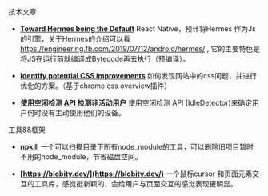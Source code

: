 技术文章
+ **[Toward Hermes being the Default](https://reactnative.dev/blog/2021/10/26/toward-hermes-being-the-default)**
React Native，预计将Hermes 作为Js的引擎，关于Hermes的介绍可以看 https://engineering.fb.com/2019/07/12/android/hermes/  , 它的主要特色是将JS在运行前就编译成Bytecode再去执行（预编译）。

+ **[Identify potential CSS improvements](https://developer.chrome.com/docs/devtools/css-overview/?utm_source=CSS-Weekly&utm_campaign=Issue-480&utm_medium=web)**
如何发现网站中的css问题，并进行优化的方案。（基于chrome css overview插件）

+ **[使用空闲检测 API 检测非活动用户](https://web.dev/idle-detection/)**
使用空闲检测 API (IdleDetector)来确定用户何时没有主动使用他们的设备。

工具&&框架
+ **[npkill](https://npkill.js.org/)**
一个可以扫描目录下所有node_module的工具，可以删除旧项目暂时不用的node_module，节省磁盘空间。

+ **[https://blobity.dev/](https://blobity.dev/)**
一个鼠标cursor 和页面元素交互的工具库，感觉挺新颖的，会给用户与页面交互的感觉表现更明显。
